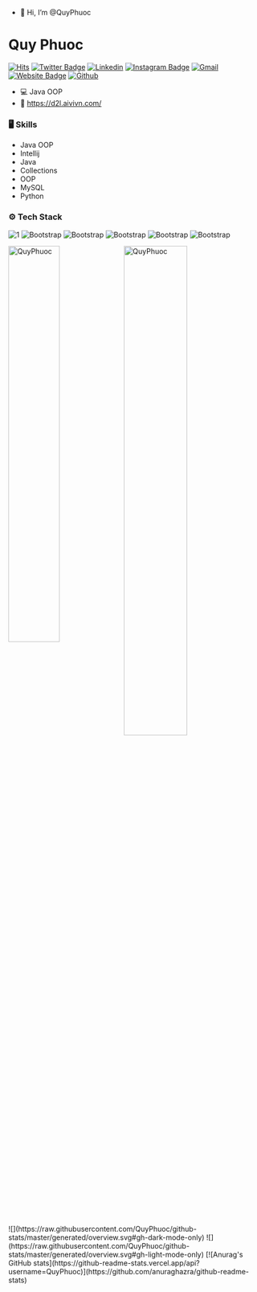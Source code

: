 - 👋 Hi, I’m @QuyPhuoc
# Quy Phuoc

[![Hits](https://hits.seeyoufarm.com/api/count/incr/badge.svg?url=https%3A%2F%2Fgithub.com%2FQuyPhuoc%2FQuyPhuoc&count_bg=%2379C83D&title_bg=%23555555&icon=&icon_color=%23E7E7E7&title=Profile+Views&edge_flat=false)](https://hits.seeyoufarm.com)
[![Twitter Badge](https://img.shields.io/badge/-Twitter-1da1f2?labelColor=1da1f2&logo=twitter&logoColor=white&link=https://twitter.com/NO)](https://twitter.com/NO)
[![Linkedin](https://img.shields.io/badge/-LinkedIn-blue?style=flat&logo=Linkedin&logoColor=white)](https://www.linkedin.com/in/NO/)
[![Instagram Badge](https://img.shields.io/badge/-Instagram-purple?logo=instagram&logoColor=white&link=https://instagram.com/NO/)](https://www.instagram.com/NO)
[![Gmail](https://img.shields.io/badge/-Gmail-c14438?style=flat&logo=Gmail&logoColor=white)](mailto:quyphuoc2109@gmail.com)
[![Website Badge](https://img.shields.io/badge/-Website-c14438?style=flat&logo=Google-Chrome&logoColor=white&link=https://d2l.aivivn.com/)](https://d2l.aivivn.com/)
[![Github](https://img.shields.io/github/followers/QuyPhuoc?label=Follow&style=social)](https://github.com/QuyPhuoc)

- 💻 Java OOP
- 🤔 https://d2l.aivivn.com/


### 🖥 Skills

- Java OOP
- Intellij
- Java
- Collections
- OOP
- MySQL
- Python
### ⚙️ Tech Stack
![1](https://images8.alphacoders.com/130/1304791.jpg)
![Bootstrap](https://img.shields.io/badge/-MySQL-05122A?style=plastic&logo=MySQL&color=353535) ![Bootstrap](https://img.shields.io/badge/-Java-05122A?style=plastic&logo=Java&color=353535) ![Bootstrap](https://img.shields.io/badge/-Deep%20Learning-05122A?style=plastic&logo=Deep-Learning&color=353535) ![Bootstrap](https://img.shields.io/badge/-Computer%20Vision-05122A?style=plastic&logo=Computer-Vision&color=353535) ![Bootstrap](https://img.shields.io/badge/-Oracle-05122A?style=plastic&logo=Oracle&color=353535)

<div>
  <img width="45%" align="left" src="https://github-readme-stats.vercel.app/api/top-langs?username=QuyPhuoc&show_icons=true&locale=en&layout=compact" alt="QuyPhuoc" />
  <img width="50%"  src="https://github-readme-streak-stats.herokuapp.com/?user=QuyPhuoc&" alt="QuyPhuoc" />
</div>
![](https://raw.githubusercontent.com/QuyPhuoc/github-stats/master/generated/overview.svg#gh-dark-mode-only)
![](https://raw.githubusercontent.com/QuyPhuoc/github-stats/master/generated/overview.svg#gh-light-mode-only)
[![Anurag's GitHub stats](https://github-readme-stats.vercel.app/api?username=QuyPhuoc)](https://github.com/anuraghazra/github-readme-stats)
